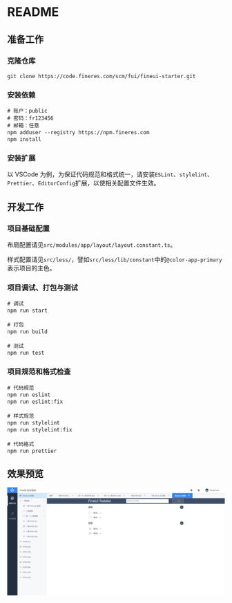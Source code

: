 # README

## 准备工作

### 克隆仓库

```shell
git clone https://code.fineres.com/scm/fui/fineui-starter.git
```

### 安装依赖

```shell
# 账户：public
# 密码：fr123456
# 邮箱：任意
npm adduser --registry https://npm.fineres.com
npm install
```

### 安装扩展

以 VSCode 为例，为保证代码规范和格式统一，请安装`ESLint`、`stylelint`、`Prettier`、`EditorConfig`扩展，以使相关配置文件生效。

## 开发工作

### 项目基础配置

布局配置请见`src/modules/app/layout/layout.constant.ts`。

样式配置请见`src/less/`，譬如`src/less/lib/constant`中的`@color-app-primary`表示项目的主色。

### 项目调试、打包与测试

```shell
# 调试
npm run start

# 打包
npm run build

# 测试
npm run test
```

### 项目规范和格式检查

```shell
# 代码规范
npm run eslint
npm run eslint:fix

# 样式规范
npm run stylelint
npm run stylelint:fix

# 代码格式
npm run prettier
```

## 效果预览

![页面截图](./screenshots/demo.jpeg)
